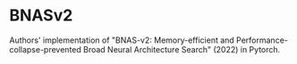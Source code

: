 # BNASv2
Authors' implementation of "BNAS-v2: Memory-efficient and Performance-collapse-prevented Broad Neural Architecture Search" (2022) in Pytorch.
